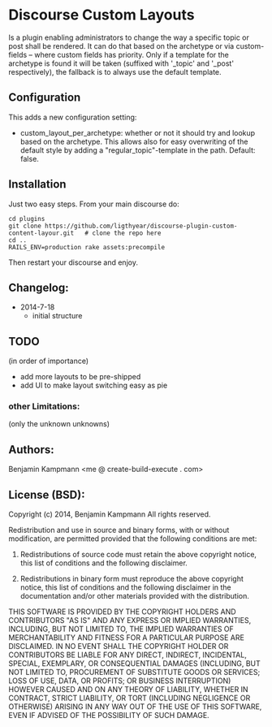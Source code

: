 # Discourse Custom Layouts

Is a plugin enabling administrators to change the way a specific topic or post shall be rendered. It can do that based on the archetype or via custom-fields – where custom fields has priority. Only if a template for the archetype is found it will be taken (suffixed with '_topic' and '_post' respectively), the fallback is to always use the default template.

## Configuration

This adds a new configuration setting:

  - custom_layout_per_archetype: whether or not it should try and lookup based on the archetype. This allows also for easy overwriting of the default style by adding a "regular_topic"-template in the path. Default: false.


## Installation

Just two easy steps. From your main discourse do:

    cd plugins
    git clone https://github.com/ligthyear/discourse-plugin-custom-content-layour.git   # clone the repo here
    cd ..
    RAILS_ENV=production rake assets:precompile

Then restart your discourse and enjoy.

## Changelog:

 * 2014-7-18
   - initial structure

## TODO

(in order of importance)

 * add more layouts to be pre-shipped
 * add UI to make layout switching easy as pie

### other Limitations:

 (only the unknown unknowns)

## Authors:
Benjamin Kampmann <me @ create-build-execute . com>

## License (BSD):
Copyright (c) 2014, Benjamin Kampmann
All rights reserved.

Redistribution and use in source and binary forms, with or without modification, are permitted provided that the following conditions are met:

1. Redistributions of source code must retain the above copyright notice, this list of conditions and the following disclaimer.

2. Redistributions in binary form must reproduce the above copyright notice, this list of conditions and the following disclaimer in the documentation and/or other materials provided with the distribution.

THIS SOFTWARE IS PROVIDED BY THE COPYRIGHT HOLDERS AND CONTRIBUTORS "AS IS" AND ANY EXPRESS OR IMPLIED WARRANTIES, INCLUDING, BUT NOT LIMITED TO, THE IMPLIED WARRANTIES OF MERCHANTABILITY AND FITNESS FOR A PARTICULAR PURPOSE ARE DISCLAIMED. IN NO EVENT SHALL THE COPYRIGHT HOLDER OR CONTRIBUTORS BE LIABLE FOR ANY DIRECT, INDIRECT, INCIDENTAL, SPECIAL, EXEMPLARY, OR CONSEQUENTIAL DAMAGES (INCLUDING, BUT NOT LIMITED TO, PROCUREMENT OF SUBSTITUTE GOODS OR SERVICES; LOSS OF USE, DATA, OR PROFITS; OR BUSINESS INTERRUPTION) HOWEVER CAUSED AND ON ANY THEORY OF LIABILITY, WHETHER IN CONTRACT, STRICT LIABILITY, OR TORT (INCLUDING NEGLIGENCE OR OTHERWISE) ARISING IN ANY WAY OUT OF THE USE OF THIS SOFTWARE, EVEN IF ADVISED OF THE POSSIBILITY OF SUCH DAMAGE.
